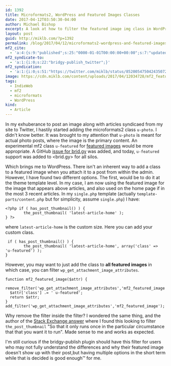```yaml
---
id: 1392
title: Microformats2, WordPress and Featured Images Classes
date: 2017-04-12T03:50:30-04:00
author: Michael Bishop
excerpt: A look at how to filter the featured image img class in WordPress to properly mark up with mf2 `u-featured`
layout: post
guid: http://miklb.com/?p=1392
permalink: /blog/2017/04/12/microformats2-wordpress-and-featured-images-classes/
mf2_cite:
  - 'a:4:{s:9:"published";s:25:"0000-01-01T00:00:00+00:00";s:7:"updated";s:25:"0000-01-01T00:00:00+00:00";s:8:"category";a:1:{i:0;s:0:"";}s:6:"author";a:0:{}}'
mf2_syndicate-to:
  - 'a:1:{i:0;s:22:"bridgy-publish_twitter";}'
mf2_syndication:
  - 'a:1:{i:0;s:51:"https://twitter.com/miklb/status/852005475042435072";}'
image: https://cdn.miklb.com/content/uploads/2017/04/12034728/mf2_feature_image.jpg
tags:
  - IndieWeb
  - mf2
  - microformats
  - WordPress
kind:
  - Article
---
```

In my exhuberance to post an image along with articles syndicaed from my site to Twitter, I hastily started adding the microformats2 class `u-photo`. I didn't know better. It was brought to my attention that `u-photo` is meant for actual photo posts, where the image is the primary content. An experimental mf2 class  `u-featured` for [featured images](https://indieweb.org/featured) would be more appropriate. A GitHub [issue for brid.gy](https://github.com/snarfed/bridgy/issues/741) was added, and today, `u-featured` support was added to <brid.gy> for all silos.

Which brings me to WordPress. There isn't an inherent way to add a class to a featured image when you attach it to a post from within the admin. However, I have found two different options. The first, would be to do it at the theme template level. In my case, I am now using the featured image for the image that appears above articles, and also used on the home page if in the most 3 recent articles. In my `single.php` template (actually `template-parts/content.php` but for simplicity, assume `single.php`) I have:
```
<?php if ( has_post_thumbnail() ) {
		the_post_thumbnail( 'latest-article-home' );
} ?>
```
where `latest-article-home` is the custom size. Here you can add your custom class.

```
 if ( has_post_thumbnail() ) {
		the_post_thumbnail( 'latest-article-home', array('class' => 'u-featured') );
} 
```

However, you may want to just add the class to **all featured images** in which case, you can filter `wp_get_attachment_image_attributes`. 

```
function mf2_featured_image($attr) {
  remove_filter('wp_get_attachment_image_attributes','mf2_featured_image');
  $attr['class'] .= ' u-featured';
  return $attr;
}
add_filter('wp_get_attachment_image_attributes','mf2_featured_image');
```

Why remove the filter inside the filter? I wondered the same thing, and the author of the [Stack Exchange answer](http://wordpress.stackexchange.com/a/102250) where I found this looking to filter `the_post_thumbnail` "So that it only runs once in the particular circumstance that that you want it to run". Made sense to me and works as expected.

I'm still curious if the bridgy-publish plugin should have this filter for users who may not fully understand the differences and why their featured image doesn't show up with their post,but having multiple options in the short term while that is decided is good enough™ for me. 